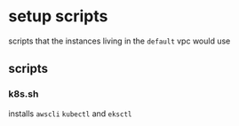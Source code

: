 # setup scripts

scripts that the instances living in the `default` vpc would use

## scripts

### k8s.sh

installs `awscli` `kubectl` and `eksctl`
